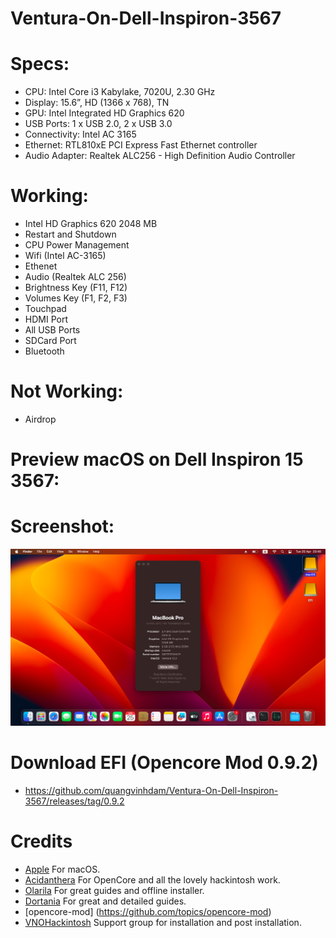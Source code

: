 # Ventura-On-Dell-Inspiron-3567

# Specs:
- CPU:	Intel Core i3 Kabylake, 7020U, 2.30 GHz
- Display: 15.6”, HD (1366 x 768), TN
- GPU: Intel Integrated HD Graphics 620
- USB Ports:	1 x USB 2.0, 2 x USB 3.0
- Connectivity: Intel AC 3165
- Ethernet: RTL810xE PCI Express Fast Ethernet controller
- Audio Adapter: Realtek ALC256 - High Definition Audio Controller

# Working:
- Intel HD Graphics 620 2048 MB
- Restart and Shutdown
- CPU Power Management
- Wifi (Intel AC-3165)
- Ethenet 
- Audio (Realtek ALC 256)
- Brightness Key (F11, F12)
- Volumes Key (F1, F2, F3)
- Touchpad
- HDMI Port
- All USB Ports
- SDCard Port 
- Bluetooth 

# Not Working:
- Airdrop

# Preview macOS on Dell Inspiron 15 3567:


# Screenshot:
![](./Images/Screenshot.png)




# Download EFI (Opencore Mod 0.9.2)
- https://github.com/quangvinhdam/Ventura-On-Dell-Inspiron-3567/releases/tag/0.9.2

# Credits
- [Apple](https://apple.com) For macOS.
- [Acidanthera](https://github.com/acidanthera) For OpenCore and all the lovely hackintosh work.
- [Olarila](https://www.olarila.com/) For great guides and offline installer.
- [Dortania](https://dortania.github.io/OpenCore-Install-Guide) For great and detailed guides.
- [opencore-mod] (https://github.com/topics/opencore-mod)
- [VNOHackintosh](https://facebook.com/VNOHackintosh) Support group for installation and post installation.
